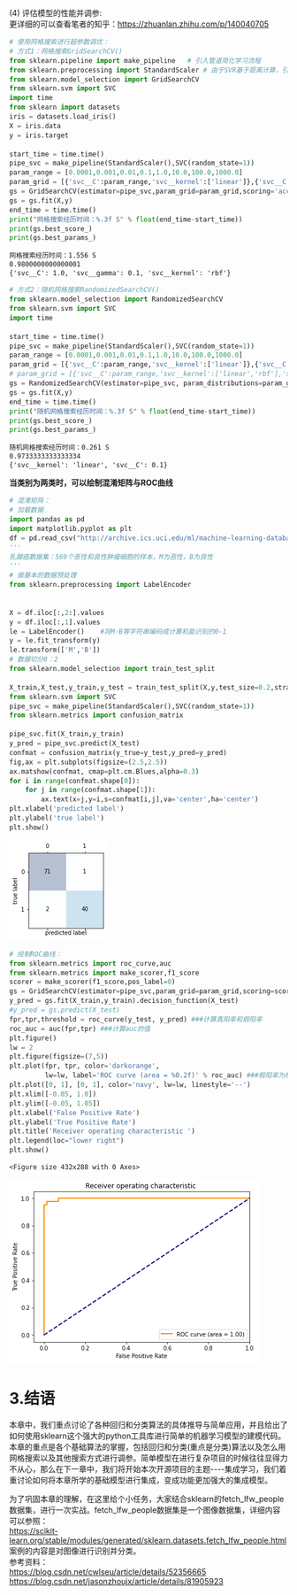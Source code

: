 (4) 评估模型的性能并调参:                        
更详细的可以查看笔者的知乎：https://zhuanlan.zhihu.com/p/140040705


```python
# 使用网格搜索进行超参数调优：
# 方式1：网格搜索GridSearchCV()
from sklearn.pipeline import make_pipeline   # 引入管道简化学习流程
from sklearn.preprocessing import StandardScaler # 由于SVR基于距离计算，引入对数据进行标准化的类
from sklearn.model_selection import GridSearchCV
from sklearn.svm import SVC
import time
from sklearn import datasets
iris = datasets.load_iris()
X = iris.data
y = iris.target

start_time = time.time()
pipe_svc = make_pipeline(StandardScaler(),SVC(random_state=1))
param_range = [0.0001,0.001,0.01,0.1,1.0,10.0,100.0,1000.0]
param_grid = [{'svc__C':param_range,'svc__kernel':['linear']},{'svc__C':param_range,'svc__gamma':param_range,'svc__kernel':['rbf']}]
gs = GridSearchCV(estimator=pipe_svc,param_grid=param_grid,scoring='accuracy',cv=10,n_jobs=-1)
gs = gs.fit(X,y)
end_time = time.time()
print("网格搜索经历时间：%.3f S" % float(end_time-start_time))
print(gs.best_score_)
print(gs.best_params_)
```

    网格搜索经历时间：1.556 S
    0.9800000000000001
    {'svc__C': 1.0, 'svc__gamma': 0.1, 'svc__kernel': 'rbf'}
    


```python
# 方式2：随机网格搜索RandomizedSearchCV()
from sklearn.model_selection import RandomizedSearchCV
from sklearn.svm import SVC
import time

start_time = time.time()
pipe_svc = make_pipeline(StandardScaler(),SVC(random_state=1))
param_range = [0.0001,0.001,0.01,0.1,1.0,10.0,100.0,1000.0]
param_grid = [{'svc__C':param_range,'svc__kernel':['linear']},{'svc__C':param_range,'svc__gamma':param_range,'svc__kernel':['rbf']}]
# param_grid = [{'svc__C':param_range,'svc__kernel':['linear','rbf'],'svc__gamma':param_range}]
gs = RandomizedSearchCV(estimator=pipe_svc, param_distributions=param_grid,scoring='accuracy',cv=10,n_jobs=-1)
gs = gs.fit(X,y)
end_time = time.time()
print("随机网格搜索经历时间：%.3f S" % float(end_time-start_time))
print(gs.best_score_)
print(gs.best_params_)

```

    随机网格搜索经历时间：0.261 S
    0.9733333333333334
    {'svc__kernel': 'linear', 'svc__C': 0.1}
    

**当类别为两类时，可以绘制混淆矩阵与ROC曲线**


```python
# 混淆矩阵：
# 加载数据
import pandas as pd
import matplotlib.pyplot as plt
df = pd.read_csv("http://archive.ics.uci.edu/ml/machine-learning-databases/breast-cancer-wisconsin/wdbc.data",header=None)
'''
乳腺癌数据集：569个恶性和良性肿瘤细胞的样本，M为恶性，B为良性
'''
# 做基本的数据预处理
from sklearn.preprocessing import LabelEncoder


X = df.iloc[:,2:].values
y = df.iloc[:,1].values
le = LabelEncoder()    #将M-B等字符串编码成计算机能识别的0-1
y = le.fit_transform(y)
le.transform(['M','B'])
# 数据切分8：2
from sklearn.model_selection import train_test_split

X_train,X_test,y_train,y_test = train_test_split(X,y,test_size=0.2,stratify=y,random_state=1)
from sklearn.svm import SVC
pipe_svc = make_pipeline(StandardScaler(),SVC(random_state=1))
from sklearn.metrics import confusion_matrix

pipe_svc.fit(X_train,y_train)
y_pred = pipe_svc.predict(X_test)
confmat = confusion_matrix(y_true=y_test,y_pred=y_pred)
fig,ax = plt.subplots(figsize=(2.5,2.5))
ax.matshow(confmat, cmap=plt.cm.Blues,alpha=0.3)
for i in range(confmat.shape[0]):
    for j in range(confmat.shape[1]):
        ax.text(x=j,y=i,s=confmat[i,j],va='center',ha='center')
plt.xlabel('predicted label')
plt.ylabel('true label')
plt.show()
```


    
![png](%E7%AC%AC%E4%BA%8C%E7%AB%A0%EF%BC%9A%E6%9C%BA%E5%99%A8%E5%AD%A6%E4%B9%A0%E5%9F%BA%E7%A1%80-task6_files/%E7%AC%AC%E4%BA%8C%E7%AB%A0%EF%BC%9A%E6%9C%BA%E5%99%A8%E5%AD%A6%E4%B9%A0%E5%9F%BA%E7%A1%80-task6_4_0.png)
    



```python
# 绘制ROC曲线：
from sklearn.metrics import roc_curve,auc
from sklearn.metrics import make_scorer,f1_score
scorer = make_scorer(f1_score,pos_label=0)
gs = GridSearchCV(estimator=pipe_svc,param_grid=param_grid,scoring=scorer,cv=10)
y_pred = gs.fit(X_train,y_train).decision_function(X_test)
#y_pred = gs.predict(X_test)
fpr,tpr,threshold = roc_curve(y_test, y_pred) ###计算真阳率和假阳率
roc_auc = auc(fpr,tpr) ###计算auc的值
plt.figure()
lw = 2
plt.figure(figsize=(7,5))
plt.plot(fpr, tpr, color='darkorange',
         lw=lw, label='ROC curve (area = %0.2f)' % roc_auc) ###假阳率为横坐标，真阳率为纵坐标做曲线
plt.plot([0, 1], [0, 1], color='navy', lw=lw, linestyle='--')
plt.xlim([-0.05, 1.0])
plt.ylim([-0.05, 1.05])
plt.xlabel('False Positive Rate')
plt.ylabel('True Positive Rate')
plt.title('Receiver operating characteristic ')
plt.legend(loc="lower right")
plt.show()

```


    <Figure size 432x288 with 0 Axes>



    
![png](%E7%AC%AC%E4%BA%8C%E7%AB%A0%EF%BC%9A%E6%9C%BA%E5%99%A8%E5%AD%A6%E4%B9%A0%E5%9F%BA%E7%A1%80-task6_files/%E7%AC%AC%E4%BA%8C%E7%AB%A0%EF%BC%9A%E6%9C%BA%E5%99%A8%E5%AD%A6%E4%B9%A0%E5%9F%BA%E7%A1%80-task6_5_1.png)
    


# 3.结语

本章中，我们重点讨论了各种回归和分类算法的具体推导与简单应用，并且给出了如何使用sklearn这个强大的python工具库进行简单的机器学习模型的建模代码。本章的重点是各个基础算法的掌握，包括回归和分类(重点是分类)算法以及怎么用网格搜索以及其他搜索方式进行调参。简单模型在进行复杂项目的时候往往显得力不从心，那么在下一章中，我们将开始本次开源项目的主题----集成学习，我们着重讨论如何将本章所学的基础模型进行集成，变成功能更加强大的集成模型。

为了巩固本章的理解，在这里给个小任务，大家结合sklearn的fetch_lfw_people数据集，进行一次实战。fetch_lfw_people数据集是一个图像数据集，详细内容可以参照：                   
https://scikit-learn.org/stable/modules/generated/sklearn.datasets.fetch_lfw_people.html                   
案例的内容是对图像进行识别并分类。               
参考资料：                
https://blog.csdn.net/cwlseu/article/details/52356665                      
https://blog.csdn.net/jasonzhoujx/article/details/81905923


```python

```
